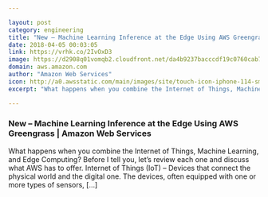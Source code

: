 ```yaml
---

layout: post
category: engineering
title: "New – Machine Learning Inference at the Edge Using AWS Greengrass | Amazon Web Services"
date: 2018-04-05 00:03:05
link: https://vrhk.co/2IvOxD3
image: https://d2908q01vomqb2.cloudfront.net/da4b9237bacccdf19c0760cab7aec4a8359010b0/2018/04/04/gg_create_model_res_1.png
domain: aws.amazon.com
author: "Amazon Web Services"
icon: http://a0.awsstatic.com/main/images/site/touch-icon-iphone-114-smile.png
excerpt: "What happens when you combine the Internet of Things, Machine Learning, and Edge Computing? Before I tell you, let’s review each one and discuss what AWS has to offer. Internet of Things (IoT) – Devices that connect the physical world and the digital one. The devices, often equipped with one or more types of sensors, […]"

---
```


### New – Machine Learning Inference at the Edge Using AWS Greengrass | Amazon Web Services

What happens when you combine the Internet of Things, Machine Learning, and Edge Computing? Before I tell you, let’s review each one and discuss what AWS has to offer. Internet of Things (IoT) – Devices that connect the physical world and the digital one. The devices, often equipped with one or more types of sensors, […]